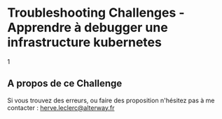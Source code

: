 # Troubleshooting  Challenges - Apprendre à debugger une infrastructure kubernetes

1

## A propos de ce Challenge

Si vous trouvez des erreurs, ou faire des proposition n'hésitez pas à me contacter : herve.leclerc@alterway.fr
